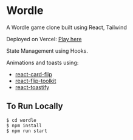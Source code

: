 # Wordle

A Wordle game clone built using React, Tailwind

Deployed on Vercel:
[Play here](https://react-fp-wordle-imzyn55rw-ashar340.vercel.app/)

State Management using Hooks.

Animations and toasts using:
- [react-card-flip](https://github.com/AaronCCWong/react-card-flip)
- [react-flip-toolkit](https://github.com/aholachek/react-flip-toolkit)
- [react-toastify](https://github.com/fkhadra/react-toastify)


## To Run Locally
```
$ cd wordle
$ npm install
$ npm run start
```
